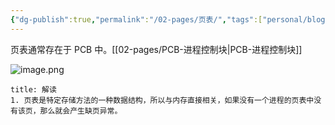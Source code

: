 ```yaml
---
{"dg-publish":true,"permalink":"/02-pages/页表/","tags":["personal/blog","os","algorithm/data-structures"]}
---
```


页表通常存在于 PCB 中。[[02-pages/PCB-进程控制块\|PCB-进程控制块]]

![image.png](https://yelanyanyu-img-bed.oss-cn-hangzhou.aliyuncs.com/img/blog/2024/09/20240912201157.png)

```ad-note
title: 解读
1. 页表是特定存储方法的一种数据结构，所以与内存直接相关，如果没有一个进程的页表中没有该页，那么就会产生缺页异常。
```
